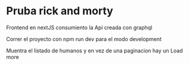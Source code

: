 
# Pruba rick and morty 

Frontend en nextJS consumiento la Api creada con graphql 

Correr el proyecto con npm run dev para el modo development 

Muentra el listado de humanos y en vez de una paginacion hay un Load more

